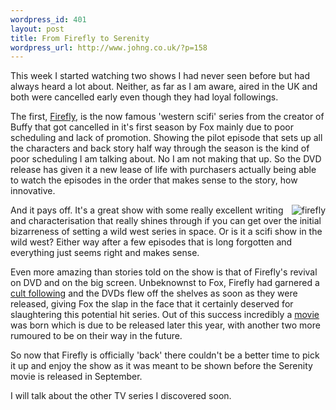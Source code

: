 ```yaml
--- 
wordpress_id: 401
layout: post
title: From Firefly to Serenity
wordpress_url: http://www.johng.co.uk/?p=158
---
```

This week I started watching two shows I had never seen before but had always heard a lot about. Neither, as far as I am aware, aired in the UK and both were cancelled early even though they had loyal followings.

The first, <a href="http://www.imdb.com/title/tt0303461/">Firefly</a>, is the now famous 'western scifi' series from the creator of Buffy that got cancelled in it's first season by Fox mainly due to poor scheduling and lack of promotion. Showing the pilot episode that sets up all the characters and back story half way through the season is the kind of poor scheduling I am talking about. No I am not making that up. So the DVD release has given it a new lease of life with purchasers actually being able to watch the episodes in the order that makes sense to the story, how innovative.

<img src="http://www.johng.co.uk/wp-content/images/firefly.jpg" align="right" alt="firefly" />

And it pays off. It's a great show with some really excellent writing and characterisation that really shines through if you can get over the initial bizarreness of setting a wild west series in space. Or is it a scifi show in the wild west? Either way after a few episodes that is long forgotten and everything just seems right and makes sense.

Even more amazing than stories told on the show is that of Firefly's revival on DVD and on the big screen. Unbeknownst to Fox, Firefly had garnered a <a href="http://www.fireflyfans.net/">cult following</a> and the DVDs flew off the shelves as soon as they were released, giving Fox the slap in the face that it certainly deserved for slaughtering this potential hit series. Out of this success incredibly a <a href="http://www.serenitymovie.com/">movie</a> was born which is due to be released later this year, with another two more rumoured to be on their way in the future.

So now that Firefly is officially 'back' there couldn't be a better time to pick it up and enjoy the show as it was meant to be shown before the Serenity movie is released in September.

I will talk about the other TV series I discovered soon.
